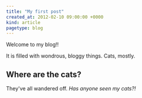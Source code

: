 ```yaml
---
title: "My first post"
created_at: 2012-02-10 09:00:00 +0000
kind: article
pagetype: blog
---
```


Welcome to my blog!!

It is filled with wondrous, bloggy things. Cats, mostly.

## Where are the cats?

They've all wandered off. *Has anyone seen my cats?!*